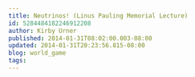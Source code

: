 ```yaml
---
title: Neutrinos! (Linus Pauling Memorial Lecture)
id: 5284484182246912208
author: Kirby Urner
published: 2014-01-31T08:02:00.003-08:00
updated: 2014-01-31T20:23:56.815-08:00
blog: world_game
tags: 
---
```


